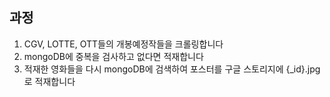 ## 과정
1. CGV, LOTTE, OTT들의 개봉예정작들을 크롤링합니다
2. mongoDB에 중복을 검사하고 없다면 적재합니다
3. 적재한 영화들을 다시 mongoDB에 검색하여 포스터를 구글 스토리지에 {_id}.jpg로 적재합니다
